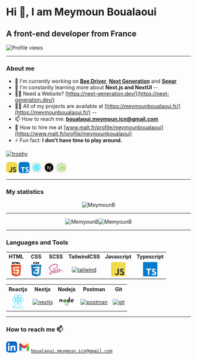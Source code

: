 <!-- markdownlint-disable MD033 -->

# Hi 👋, I am Meymoun Boualaoui

<!--
```md
███╗   ███╗███████╗██╗   ██╗███╗   ███╗ ██████╗ ██╗   ██╗███╗   ██╗██████╗
████╗ ████║██╔════╝ ██╗ ██╗ ████╗ ████║██╔═══██╗██║   ██║████╗  ██║██╔══██╗
██╔████╔██║█████╗    ███╔╝  ██╔████╔██║██║   ██║██║   ██║██╔██╗ ██║██████╔╝
██║╚██╔╝██║██╔══╝    ██╔╝   ██║╚██╔╝██║██║   ██║██║   ██║██║╚██╗██║██╔═══██╗
██║ ╚═╝ ██║███████╗  ██║    ██║ ╚═╝ ██║╚██████╔╝╚██████╔╝██║ ╚████║██████╔╝
╚═╝     ╚═╝╚══════╝  ╚═╝    ╚═╝     ╚═╝ ╚═════╝  ╚═════╝ ╚═╝  ╚═══╝╚═════╝
```
-->

## A front-end developer from France

![Profile views](https://komarev.com/ghpvc/?username=MeymounB&style=for-the-badge&color=orange)

---

### About me

- 🔭 I'm currently working on [**Bee Driver**](https://github.com/Bee-Driver), [**Next Generation**](https://github.com/Next-Generation-Dev) and [**Seeqr**](https://github.com/Seeqr-Marketplace)
- 🌱 I'm constantly learning more about **Next.js and NextUI**
--
- 👨‍💻 Need a Website? [https://next-generation.dev/](https://next-generation.dev/)
- 👨‍💻 All of my projects are available at [https://meymounboualaoui.fr/](https://meymounboualaoui.fr/)
-- 
- 📫 How to reach me: **<boualaoui.meymoun.icn@gmail.com>**
- 🔭 How to hire me at [www.malt.fr/profile/meymounboualaoui](https://www.malt.fr/profile/meymounboualaoui)
- ⚡ Fun fact: **I don't have time to play around.**

[![trophy](https://github-profile-trophy.vercel.app/?username=MeymounB&title=MultiLanguage,Organizations,Commits,Reviews,Experience,PullRequest,Repositories,Issues&theme=onedark)](https://github.com/ryo-ma/github-profile-trophy)

<code><img height="30" alt="javascript" src="https://github.com/tandpfun/skill-icons/blob/main/icons/JavaScript.svg"></code>
<code><img height="30" alt="typescript" src="https://github.com/tandpfun/skill-icons/blob/main/icons/TypeScript.svg"></code>
<code><img height="30" alt="react" src="https://github.com/tandpfun/skill-icons/blob/main/icons/React-Light.svg"></code>
<code><img height="30" alt="nextjs" src="https://github.com/tandpfun/skill-icons/blob/main/icons/NextJS-Light.svg" /></code>
<code><img height="30" alt="nodejs" src="https://github.com/tandpfun/skill-icons/blob/main/icons/NodeJS-Light.svg"></code>

---

### My statistics

<p align="center">
  <img width="800" height="220" src="https://streak-stats.demolab.com?user=MeymounB&theme=highcontrast&hide_border=true&border_radius=5&card_width=800" alt="MeymounB">
</p>

---

<p align="center">
<img width="600" height="200" src="https://github-readme-stats.vercel.app/api?username=MeymounB&show_icons=true&theme=vision-friendly-dark" alt="MemyounB"><img width="400" height="200" src="https://github-readme-stats.vercel.app/api/top-langs/?username=MeymounB&size_weight=0.15&count_weight=0.5&layout=compact&theme=vision-friendly-dark&hide_border=true&count_private=true&langs_count=8" alt="MemyounB">
</p>

---

### Languages and Tools

<table>
    <tr>
        <th style="text-align: center; vertical-align: middle;">HTML</th>
        <th style="text-align: center; vertical-align: middle;">CSS</th>
        <th style="text-align: center; vertical-align: middle;">SCSS</th>
        <th style="text-align: center; vertical-align: middle;">TailwindCSS</th>
        <th style="text-align: center; vertical-align: middle;">Javascript</th>
        <th style="text-align: center; vertical-align: middle;">Typescript</th>
    </tr>
    <tr>
        <td style="text-align: center; vertical-align: middle;"><a href="https://www.w3.org/html/" target="_blank" rel="noreferrer"><img src="https://raw.githubusercontent.com/devicons/devicon/master/icons/html5/html5-original-wordmark.svg" alt="html5" width="40" height="40"/></a></td>
        <td style="text-align: center; vertical-align: middle;"><a href="https://www.w3schools.com/css/" target="_blank" rel="noreferrer"><img src="https://raw.githubusercontent.com/devicons/devicon/master/icons/css3/css3-original-wordmark.svg" alt="css3" width="40" height="40"/></a></td>
        <td style="text-align: center; vertical-align: middle;"><a href="https://sass-lang.com" target="_blank" rel="noreferrer"> <img src="https://raw.githubusercontent.com/devicons/devicon/master/icons/sass/sass-original.svg" alt="sass" width="40" height="40"/></a></td>
        <td style="text-align: center; vertical-align: middle;"><a href="https://tailwindcss.com/" target="_blank" rel="noreferrer"> <img src="https://www.vectorlogo.zone/logos/tailwindcss/tailwindcss-icon.svg" alt="tailwind" width="40" height="40"/></a></td>
        <td style="text-align: center; vertical-align: middle;"><a href="https://developer.mozilla.org/en-US/docs/Web/JavaScript" target="_blank" rel="noreferrer"> <img src="https://raw.githubusercontent.com/devicons/devicon/master/icons/javascript/javascript-original.svg" alt="javascript" width="40" height="40"/></a></td>
        <td style="text-align: center; vertical-align: middle;"><a href="https://www.typescriptlang.org/" target="_blank" rel="noreferrer"> <img src="https://raw.githubusercontent.com/devicons/devicon/master/icons/typescript/typescript-original.svg" alt="typescript" width="40" height="40"/></a></td>
    </tr>
</table>

<table>
    <tr>
        <th style="text-align: center; vertical-align: middle;">Reactjs</th>
        <th style="text-align: center; vertical-align: middle;">Nextjs</th>
        <th style="text-align: center; vertical-align: middle;">Nodejs</th>
        <th style="text-align: center; vertical-align: middle;">Postman</th>
        <th style="text-align: center; vertical-align: middle;">Git</th>
    </tr>
    <tr>
        <td style="text-align: center; vertical-align: middle;"><a href="https://reactjs.org/" target="_blank" rel="noreferrer"> <img src="https://raw.githubusercontent.com/devicons/devicon/master/icons/react/react-original-wordmark.svg" alt="react" width="40" height="40"/></a></td>
        <td style="text-align: center; vertical-align: middle;"><a href="https://nextjs.org/" target="_blank" rel="noreferrer"> <img src="https://cdn.worldvectorlogo.com/logos/nextjs-2.svg" alt="nextjs" width="40" height="40"/></a></td>
        <td style="text-align: center; vertical-align: middle;"><a href="https://nodejs.org" target="_blank" rel="noreferrer"> <img src="https://raw.githubusercontent.com/devicons/devicon/master/icons/nodejs/nodejs-original-wordmark.svg" alt="nodejs" width="40" height="40"/></a></td>
        <td style="text-align: center; vertical-align: middle;"><a href="https://postman.com" target="_blank" rel="noreferrer"> <img src="https://www.vectorlogo.zone/logos/getpostman/getpostman-icon.svg" alt="postman" width="40" height="40"/></a></td>
        <td style="text-align: center; vertical-align: middle;"><a href="https://git-scm.com/" target="_blank" rel="noreferrer"> <img src="https://www.vectorlogo.zone/logos/git-scm/git-scm-icon.svg" alt="git" width="40" height="40"/></a></td>
    </tr>
</table>

---

### How to reach me :mailbox:

<code><a href="https://www.linkedin.com/in/meymoun-boualaoui/" target="_blank"><img height="30" src="https://github.com/tandpfun/skill-icons/blob/main/icons/LinkedIn.svg" alt="Contact me on LinkedIn" /></a></code>
<code><a href="https://mail.google.com/mail/?view=cm&fs=1&to=boualaoui.meymoun.icn@gmail.com&su=Contact%20from%20GitHub"><img height="30" src="https://github.com/tandpfun/skill-icons/blob/main/icons/Gmail-Light.svg" alt="Contact me on Gmail" /></a></code>
<code><a href="mailto:boualaoui.meymoun.icn@gmail.com?subject=Contact%20from%20GitHub" contenteditable="true">boualaoui.meymoun.icn@gmail.com</a></code>
